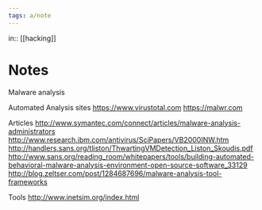 ```yaml
---
tags: a/note
---
```

in:: [[hacking]]

# Notes
Malware analysis

Automated Analysis sites
https://www.virustotal.com
https://malwr.com


Articles
http://www.symantec.com/connect/articles/malware-analysis-administrators
http://www.research.ibm.com/antivirus/SciPapers/VB2000INW.htm
http://handlers.sans.org/tliston/ThwartingVMDetection_Liston_Skoudis.pdf
http://www.sans.org/reading_room/whitepapers/tools/building-automated-behavioral-malware-analysis-environment-open-source-software_33129
http://blog.zeltser.com/post/1284687696/malware-analysis-tool-frameworks

Tools
http://www.inetsim.org/index.html
